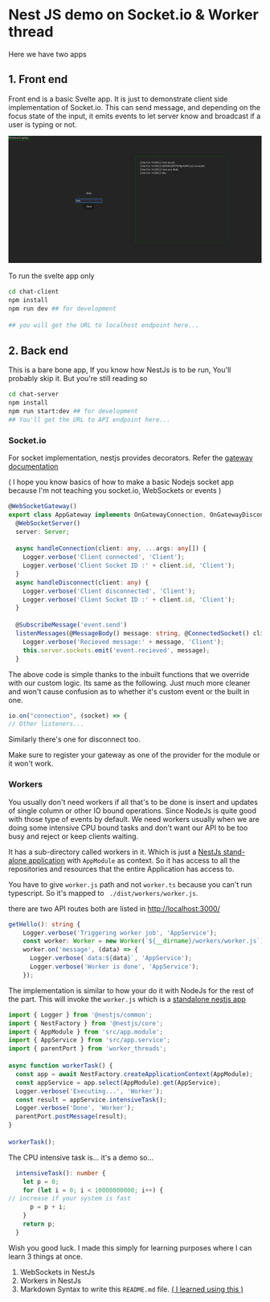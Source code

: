 # Nest JS demo on  Socket.io & Worker thread

Here we have two apps
## 1. Front end
Front end is a basic Svelte app. It is just to demonstrate client side implementation of Socket.io.
This can send message, and depending on the focus state of the input, it emits events to let server know and broadcast if a user is typing or not.

![alt The front end UI](./chat-client/screenshots/screenshot1.png)

To run the svelte app only
```bash
cd chat-client
npm install
npm run dev ## for development

## you will get the URL to localhost endpoint here...
```

## 2. Back end

This is a bare bone app, If you know how NestJs is to be run, You'll probably skip it. But you're still reading so 
```bash
cd chat-server
npm install
npm run start:dev ## for development
## You'll get the URL to API endpoint here...
```

### Socket.io

For socket implementation, nestjs provides decorators. Refer the [gateway documentation](https://docs.nestjs.com/websockets/gateways)

 ( I hope you know basics of how to make a basic Nodejs socket app because I'm not teaching you socket.io, WebSockets or events )

```typescript
@WebSocketGateway()
export class AppGateway implements OnGatewayConnection, OnGatewayDisconnect {
  @WebSocketServer()
  server: Server;

  async handleConnection(client: any, ...args: any[]) {
    Logger.verbose('Client connected', 'Client');
    Logger.verbose('Client Socket ID :' + client.id, 'Client');
  }
  async handleDisconnect(client: any) {
    Logger.verbose('Client disconnected', 'Client');
    Logger.verbose('Client Socket ID :' + client.id, 'Client');
  }

  @SubscribeMessage('event.send')
  listenMessages(@MessageBody() message: string, @ConnectedSocket() client) {
    Logger.verbose('Recieved message:' + message, 'Client');
    this.server.sockets.emit('event.recieved', message);
  }
```

The above code is simple thanks to the inbuilt functions that we override with our custom logic. Its same as the following. Just much more cleaner and won't cause confusion as to whether it's custom event or the built in one.

```typescript
io.on("connection", (socket) => {
// Other listeners...
```
Similarly there's one for disconnect too.

Make sure to register your gateway as one of the provider for the module or it won't work.

### Workers

You usually don't need workers if all that's to be done is insert and updates of single column or other IO bound operations. Since NodeJs is quite good with those type of events by default. We need workers usually when we are doing some intensive CPU bound tasks and don't want our API to be too busy and reject or keep clients waiting.


It has a sub-directory called workers in it. Which is just a [NestJs stand-alone application](https://docs.nestjs.com/standalone-applications) with `AppModule` as context. So it has access to all the repositories and resources that the entire Application has access to.

You have to give `worker.js` path and not `worker.ts` because you can't run typescript. So it's mapped to
` ./dist/workers/worker.js`.

there are two API routes
both are listed in
[http://localhost:3000/](http://localhost:3000/)

```typescript
getHello(): string {
    Logger.verbose('Triggering worker job', 'AppService');
    const worker: Worker = new Worker(`${__dirname}/workers/worker.js`);
    worker.on('message', (data) => {
      Logger.verbose(`data:${data}`, 'AppService');
      Logger.verbose('Worker is done', 'AppService');
    });
```

The implementation is similar to how your do it with NodeJs for the rest of the part. This will invoke the `worker.js` which is a [standalone nestjs app](https://docs.nestjs.com/standalone-applications)
```typescript
import { Logger } from '@nestjs/common';
import { NestFactory } from '@nestjs/core';
import { AppModule } from 'src/app.module';
import { AppService } from 'src/app.service';
import { parentPort } from 'worker_threads';

async function workerTask() {
  const app = await NestFactory.createApplicationContext(AppModule);
  const appService = app.select(AppModule).get(AppService);
  Logger.verbose('Executing...', 'Worker');
  const result = appService.intensiveTask();
  Logger.verbose('Done', 'Worker');
  parentPort.postMessage(result);
}

workerTask();
```

The CPU intensive task is... it's a demo so...

```typescript
  intensiveTask(): number {
    let p = 0;
    for (let i = 0; i < 10000000000; i++) { 
// increase if your system is fast
      p = p + i;
    }
    return p;
  }
```

Wish you good luck. I made this simply for learning purposes where I can learn 3 things at once.
1. WebSockets in NestJs
2. Workers in NestJs
3. Markdown Syntax to write this `README.md` file. [( I learned using this )](https://github.com/adam-p/markdown-here/wiki/Markdown-Cheatsheet#links)
